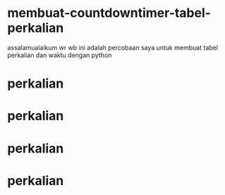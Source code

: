 # membuat-countdowntimer-tabel-perkalian
assalamualaikum wr wb ini adalah percobaan saya untuk membuat tabel perkalian dan waktu dengan python
# perkalian
# perkalian
# perkalian
# perkalian
